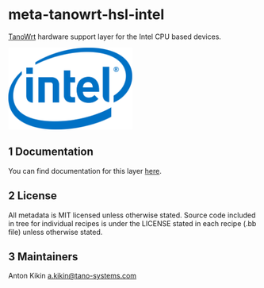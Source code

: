 # meta-tanowrt-hsl-intel

[TanoWrt](https://github.com/tano-systems/meta-tanowrt) hardware support layer for the Intel CPU based devices.

<img src="../docs/common/images/logos/intel.svg" width="250px" />

## 1 Documentation

You can find documentation for this layer [here](https://tano-systems.github.io/meta-tanowrt/layers/meta-tanowrt-hsl-intel).

## 2 License

All metadata is MIT licensed unless otherwise stated. Source code included in tree for individual recipes is under the LICENSE stated in each recipe (.bb file) unless otherwise stated.

## 3 Maintainers

Anton Kikin <a.kikin@tano-systems.com>
